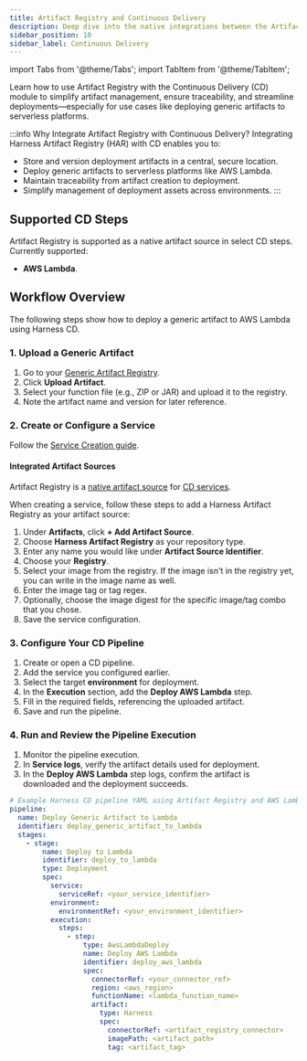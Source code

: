 ```yaml
---
title: Artifact Registry and Continuous Delivery
description: Deep dive into the native integrations between the Artifact Registry and Continuous Delivery module.
sidebar_position: 10
sidebar_label: Continuous Delivery
---
```


import Tabs from '@theme/Tabs';
import TabItem from '@theme/TabItem';

Learn how to use Artifact Registry with the Continuous Delivery (CD) module to simplify artifact management, ensure traceability, and streamline deployments—especially for use cases like deploying generic artifacts to serverless platforms.

:::info Why Integrate Artifact Registry with Continuous Delivery?
Integrating Harness Artifact Registry (HAR) with CD enables you to:
- Store and version deployment artifacts in a central, secure location.
- Deploy generic artifacts to serverless platforms like AWS Lambda.
- Maintain traceability from artifact creation to deployment.
- Simplify management of deployment assets across environments.
:::

## Supported CD Steps
Artifact Registry is supported as a native artifact source in select CD steps. Currently supported:
- **AWS Lambda**.
<!-- Placeholder: More supported CD steps will be added here as they become available. -->

## Workflow Overview
The following steps show how to deploy a generic artifact to AWS Lambda using Harness CD.

<Tabs>
<TabItem value="step" label="Step-by-Step">

### 1. Upload a Generic Artifact
1. Go to your [Generic Artifact Registry](/docs/artifact-registry/supported-formats#generic).
2. Click **Upload Artifact**.
3. Select your function file (e.g., ZIP or JAR) and upload it to the registry.
4. Note the artifact name and version for later reference.

### 2. Create or Configure a Service
Follow the [Service Creation guide](/docs/continuous-delivery/x-platform-cd-features/services/create-services).

#### Integrated Artifact Sources
Artifact Registry is a [native artifact source](/docs/continuous-delivery/x-platform-cd-features/services/artifact-sources) for [CD services](/docs/continuous-delivery/x-platform-cd-features/services/services-overview).

When creating a service, follow these steps to add a Harness Artifact Registry as your artifact source:

1. Under **Artifacts**, click **+ Add Artifact Source**.
2. Choose **Harness Artifact Registry** as your repository type.
3. Enter any name you would like under **Artifact Source Identifier**.
4. Choose your **Registry**.
5. Select your image from the registry. If the image isn't in the registry yet, you can write in the image name as well.
6. Enter the image tag or tag regex.
7. Optionally, choose the image digest for the specific image/tag combo that you chose.
8. Save the service configuration.

### 3. Configure Your CD Pipeline
1. Create or open a CD pipeline.
2. Add the service you configured earlier.
3. Select the target **environment** for deployment.
4. In the **Execution** section, add the **Deploy AWS Lambda** step.
5. Fill in the required fields, referencing the uploaded artifact.
6. Save and run the pipeline.

### 4. Run and Review the Pipeline Execution
1. Monitor the pipeline execution.
2. In **Service logs**, verify the artifact details used for deployment.
3. In the **Deploy AWS Lambda** step logs, confirm the artifact is downloaded and the deployment succeeds.

</TabItem>
<TabItem value="yaml" label="YAML">

```yaml
# Example Harness CD pipeline YAML using Artifact Registry and AWS Lambda
pipeline:
  name: Deploy Generic Artifact to Lambda
  identifier: deploy_generic_artifact_to_lambda
  stages:
    - stage:
        name: Deploy to Lambda
        identifier: deploy_to_lambda
        type: Deployment
        spec:
          service:
            serviceRef: <your_service_identifier>
          environment:
            environmentRef: <your_environment_identifier>
          execution:
            steps:
              - step:
                  type: AwsLambdaDeploy
                  name: Deploy AWS Lambda
                  identifier: deploy_aws_lambda
                  spec:
                    connectorRef: <your_connector_ref>
                    region: <aws_region>
                    functionName: <lambda_function_name>
                    artifact:
                      type: Harness
                      spec:
                        connectorRef: <artifact_registry_connector>
                        imagePath: <artifact_path>
                        tag: <artifact_tag>
```
</TabItem>
</Tabs>
